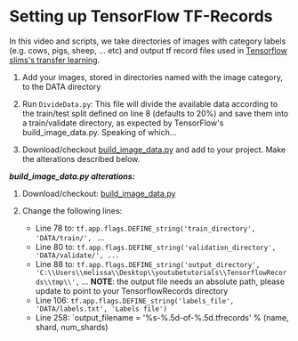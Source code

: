 # Setting up TensorFlow TF-Records

In this video and scripts, we take directories of images with category labels (e.g. cows, pigs, sheep, ... etc) and output tf record files used in [Tensorflow slims's transfer learning](https://github.com/tensorflow/models/tree/master/research/slim). 

1. Add your images, stored in directories named with the image category, to the DATA directory

2. Run `DivideData.py`: This file will divide the available data according to the train/test split defined on line 8 (defaults to 20%) and save them into a train/validate directory, as expected by TensorFlow's build_image_data.py. Speaking of which... 

3. Download/checkout [build_image_data.py](https://github.com/tensorflow/models/blob/master/research/inception/inception/data/build_image_data.py) and add to your project. 
Make the alterations described below. 


**_build_image_data.py alterations:_**

1. Download/checkout: [build_image_data.py](https://github.com/tensorflow/models/blob/master/research/inception/inception/data/build_image_data.py)

2. Change the following lines:
    * Line 78 to: `tf.app.flags.DEFINE_string('train_directory', 'DATA/train/', ` ...
    * Line 80 to: `tf.app.flags.DEFINE_string('validation_directory', 'DATA/validate/', ...`
    * Line 88 to: `tf.app.flags.DEFINE_string('output_directory', 'C:\\Users\\melissa\\Desktop\\youtubetutorials\\TensorflowRecords\\tmp\\',` ... **NOTE**: the output file needs an absolute path, please update to point to your TensorflowRecords directory
    * Line 106: `tf.app.flags.DEFINE_string('labels_file', 'DATA/labels.txt', 'Labels file')`
    * Line 258: `output_filename = '%s-%.5d-of-%.5d.tfrecords' % (name, shard, num_shards)
